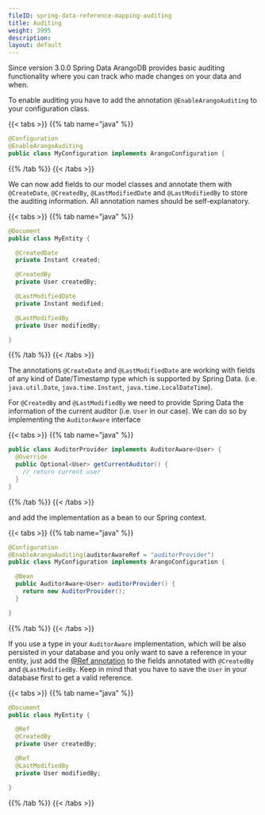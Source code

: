 ```yaml
---
fileID: spring-data-reference-mapping-auditing
title: Auditing
weight: 3995
description: 
layout: default
---
```

Since version 3.0.0 Spring Data ArangoDB provides basic auditing functionality where you can track who made changes on your data and when.

To enable auditing you have to add the annotation `@EnableArangoAuditing` to your configuration class.

{{< tabs >}}
{{% tab name="java" %}}
```java
@Configuration
@EnableArangoAuditing
public class MyConfiguration implements ArangoConfiguration {
```
{{% /tab %}}
{{< /tabs >}}

We can now add fields to our model classes and annotate them with `@CreateDate`, `@CreatedBy`, `@LastModifiedDate` and `@LastModifiedBy` to store the auditing information. All annotation names should be self-explanatory.

{{< tabs >}}
{{% tab name="java" %}}
```java
@Document
public class MyEntity {

  @CreatedDate
  private Instant created;

  @CreatedBy
  private User createdBy;

  @LastModifiedDate
  private Instant modified;

  @LastModifiedBy
  private User modifiedBy;

}
```
{{% /tab %}}
{{< /tabs >}}

The annotations `@CreateDate` and `@LastModifiedDate` are working with fields of any kind of Date/Timestamp type which is supported by Spring Data. (i.e. `java.util.Date`, `java.time.Instant`, `java.time.LocalDateTime`).

For `@CreatedBy` and `@LastModifiedBy` we need to provide Spring Data the information of the current auditor (i.e. `User` in our case). We can do so by implementing the `AuditorAware` interface

{{< tabs >}}
{{% tab name="java" %}}
```java
public class AuditorProvider implements AuditorAware<User> {
  @Override
  public Optional<User> getCurrentAuditor() {
    // return current user
  }
}
```
{{% /tab %}}
{{< /tabs >}}

and add the implementation as a bean to our Spring context.

{{< tabs >}}
{{% tab name="java" %}}
```java
@Configuration
@EnableArangoAuditing(auditorAwareRef = "auditorProvider")
public class MyConfiguration implements ArangoConfiguration {

  @Bean
  public AuditorAware<User> auditorProvider() {
    return new AuditorProvider();
  }

}
```
{{% /tab %}}
{{< /tabs >}}

If you use a type in your `AuditorAware` implementation, which will be also persisted in your database and you only want to save a reference in your entity, just add the [@Ref annotation](spring-data-reference-mapping-reference) to the fields annotated with `@CreatedBy` and `@LastModifiedBy`. Keep in mind that you have to save the `User` in your database first to get a valid reference.

{{< tabs >}}
{{% tab name="java" %}}
```java
@Document
public class MyEntity {

  @Ref
  @CreatedBy
  private User createdBy;

  @Ref
  @LastModifiedBy
  private User modifiedBy;

}
```
{{% /tab %}}
{{< /tabs >}}
